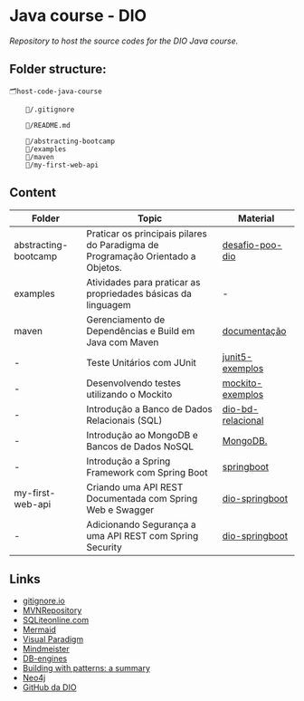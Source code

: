 # Java course - DIO
*Repository to host the source codes for the DIO Java course.*

## Folder structure:

    🗂️host-code-java-course

        📁/.gitignore
        
        📁/README.md
        
        📂/abstracting-bootcamp
        📂/examples
        📂/maven
        📂/my-first-web-api
                


## Content

| Folder | Topic | Material |
| ------ | -------- | ----------------- |
| abstracting-bootcamp | Praticar os principais pilares do Paradigma de Programação Orientado a Objetos. | [desafio-poo-dio](https://github.com/cami-la/desafio-POO-DIO) |
| examples | Atividades para praticar as propriedades básicas da linguagem | - |
| maven | Gerenciamento de Dependências e Build em Java com Maven | [documentação](https://maven.apache.org/guides/index.html) |
| - | Teste Unitários com JUnit | [junit5-exemplos](https://github.com/willyancaetano/junit5-exemplos) |
| - | Desenvolvendo testes utilizando o Mockito | [mockito-exemplos](https://github.com/willyancaetano/mockito-exemplos) |
| - | Introdução a Banco de Dados Relacionais (SQL) | [dio-bd-relacional](https://github.com/pamelaborges/dio-bd-relacional.git) |
| - | Introdução ao MongoDB e Bancos de Dados NoSQL | [MongoDB.](https://www.mongodb.com/pt-br/docs/manual/introduction/)|
| - | Introdução a Spring Framework com Spring Boot | [springboot](https://github.com/digitalinnovationone/dio-springboot)|
| my-first-web-api | Criando uma API REST Documentada com Spring Web e Swagger | [dio-springboot](https://github.com/digitalinnovationone/dio-springboot)|
| - | Adicionando Segurança a uma API REST com Spring Security | [dio-springboot](https://github.com/digitalinnovationone/dio-springboot)|

## Links

- [gitignore.io](https://www.toptal.com/developers/gitignore/)
- [MVNRepository](https://mvnrepository.com/)
- [SQLiteonline.com](https://sqliteonline.com/)
- [Mermaid](https://mermaid.js.org/intro/)
- [Visual Paradigm](https://online.visual-paradigm.com/drive/#infoart:proj=0&dashboard)
- [Mindmeister](https://www.mindmeister.com/pt)
- [DB-engines](https://db-engines.com/en/ranking)
- [Building with patterns: a summary](https://www.mongodb.com/blog/post/building-with-patterns-a-summary)
- [Neo4j](https://sandbox.neo4j.com/)
- [GitHub da DIO](https://github.com/digitalinnovationone)
